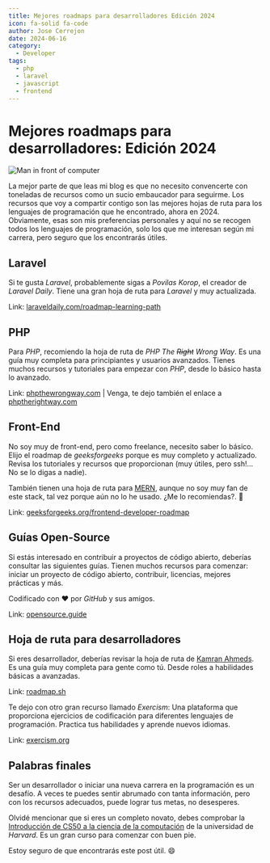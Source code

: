 ```yaml
---
title: Mejores roadmaps para desarrolladores Edición 2024
icon: fa-solid fa-code
author: Jose Cerrejon
date: 2024-06-16
category:
  - Developer
tags:
  - php
  - laravel
  - javascript
  - frontend
---
```

# Mejores roadmaps para desarrolladores: Edición 2024

![Man in front of computer](/images/2024/06/roadmaps.jpg "Generated with Dall-E")

La mejor parte de que leas mi blog es que no necesito convencerte con toneladas de recursos como un sucio embaucador para seguirme. Los recursos que voy a compartir contigo son las mejores hojas de ruta para los lenguajes de programación que he encontrado, ahora en 2024. Obviamente, esas son mis preferencias personales y aquí no se recogen todos los lenguajes de programación, solo los que me interesan según mi carrera, pero seguro que los encontrarás útiles.

## Laravel

Si te gusta *Laravel*, probablemente sigas a *Povilas Korop*, el creador de *Laravel Daily*. Tiene una gran hoja de ruta para *Laravel* y muy actualizada.

Link: [laraveldaily.com/roadmap-learning-path](https://laraveldaily.com/roadmap-learning-path)

## PHP

Para *PHP*, recomiendo la hoja de ruta de *PHP The ~~Right~~ Wrong Way*. Es una guía muy completa para principiantes y usuarios avanzados. Tienes muchos recursos y tutoriales para empezar con *PHP*, desde lo básico hasta lo avanzado.

Link: [phpthewrongway.com](https://phpthewrongway.com) | Venga, te dejo también el enlace a [phptherightway.com](https://phptherightway.com)

## Front-End

No soy muy de front-end, pero como freelance, necesito saber lo básico. Elijo el roadmap de *geeksforgeeks* porque es muy completo y actualizado. Revisa los tutoriales y recursos que proporcionan (muy útiles, pero ssh!... No se lo digas a nadie).

También tienen una hoja de ruta para [MERN](https://www.geeksforgeeks.org/mern-stack-development-roadmap/), aunque no soy muy fan de este stack, tal vez porque aún no lo he usado. ¿Me lo recomiendas?. 🥰

Link: [geeksforgeeks.org/frontend-developer-roadmap](https://www.geeksforgeeks.org/frontend-developer-roadmap)

## Guías Open-Source

Si estás interesado en contribuir a proyectos de código abierto, deberías consultar las siguientes guías. Tienen muchos recursos para comenzar: iniciar un proyecto de código abierto, contribuir, licencias, mejores prácticas y más.

Codificado con ❤️ por *GitHub* y sus amigos.

Link: [opensource.guide](https://opensource.guide)

## Hoja de ruta para desarrolladores

Si eres desarrollador, deberías revisar la hoja de ruta de [Kamran Ahmeds](https://kamranahmed.info/). Es una guía muy completa para gente como tú. Desde roles a habilidades básicas a avanzadas.

Link: [roadmap.sh](https://roadmap.sh)

Te dejo con otro gran recurso llamado *Exercism*: Una plataforma que proporciona ejercicios de codificación para diferentes lenguajes de programación. Practica tus habilidades y aprende nuevos idiomas.

Link: [exercism.org](https://exercism.org)

## Palabras finales

Ser un desarrollador o iniciar una nueva carrera en la programación es un desafío. A veces te puedes sentir abrumado con tanta información, pero con los recursos adecuados, puede lograr tus metas, no desesperes.

Olvidé mencionar que si eres un completo novato, debes comprobar la [Introducción de CS50 a la ciencia de la computación](https://cs50.harvard.edu/x//2024/weeks/0/) de la universidad de *Harvard*. Es un gran curso para comenzar con buen pie.

Estoy seguro de que encontrarás este post útil. :smile: